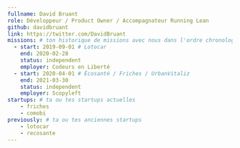 ```yaml
---
fullname: David Bruant
role: Développeur / Product Owner / Accompagnateur Running Lean
github: davidbruant
link: https://twitter.com/DavidBruant
missions: # ton historique de missions avec nous dans l'ordre chronologique. Remplis déjà la première pour commencer !
  - start: 2019-09-01 # Lotocar
    end: 2020-02-28
    status: independent
    employer: Codeurs en Liberté
  - start: 2020-04-01 # Écosanté / Friches / UrbanVitaliz
    end: 2021-03-30
    status: independent
    employer: Scopyleft
startups: # ta ou tes startups actuelles
    - friches
    - comobi
previously: # ta ou tes anciennes startups
    - lotocar
    - recosante
---
```

